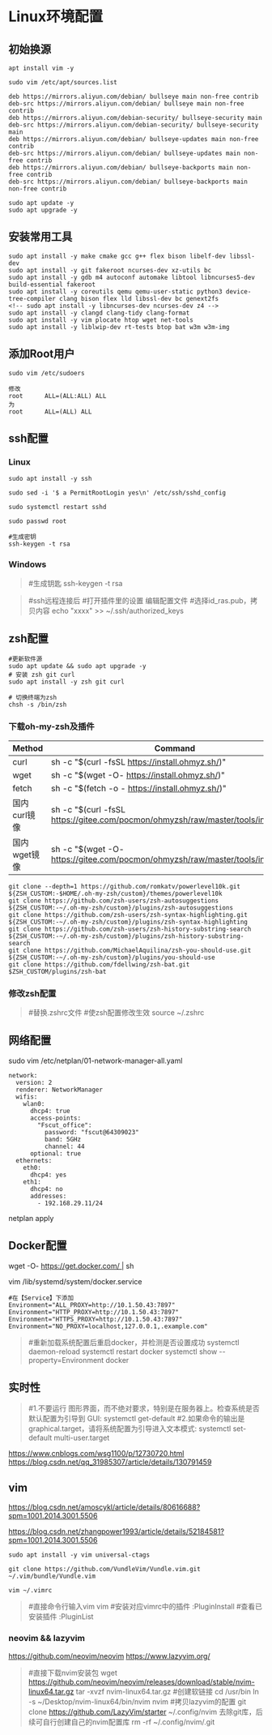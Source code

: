 # Linux环境配置

## 初始换源

    apt install vim -y

    sudo vim /etc/apt/sources.list
     
    deb https://mirrors.aliyun.com/debian/ bullseye main non-free contrib
    deb-src https://mirrors.aliyun.com/debian/ bullseye main non-free contrib
    deb https://mirrors.aliyun.com/debian-security/ bullseye-security main
    deb-src https://mirrors.aliyun.com/debian-security/ bullseye-security main
    deb https://mirrors.aliyun.com/debian/ bullseye-updates main non-free contrib
    deb-src https://mirrors.aliyun.com/debian/ bullseye-updates main non-free contrib
    deb https://mirrors.aliyun.com/debian/ bullseye-backports main non-free contrib
    deb-src https://mirrors.aliyun.com/debian/ bullseye-backports main non-free contrib

    sudo apt update -y
    sudo apt upgrade -y

## 安装常用工具

    sudo apt install -y make cmake gcc g++ flex bison libelf-dev libssl-dev
    sudo apt install -y git fakeroot ncurses-dev xz-utils bc
    sudo apt install -y gdb m4 autoconf automake libtool libncurses5-dev build-essential fakeroot
    sudo apt install -y coreutils qemu qemu-user-static python3 device-tree-compiler clang bison flex lld libssl-dev bc genext2fs
    <!-- sudo apt install -y libncurses-dev ncurses-dev z4 -->
    sudo apt install -y clangd clang-tidy clang-format
    sudo apt install -y vim plocate htop wget net-tools
    sudo apt install -y liblwip-dev rt-tests btop bat w3m w3m-img


## 添加Root用户

    sudo vim /etc/sudoers

    修改
    root      ALL=(ALL:ALL) ALL
    为
    root      ALL=(ALL) ALL

## ssh配置
### Linux

    sudo apt install -y ssh

    sudo sed -i '$ a PermitRootLogin yes\n' /etc/ssh/sshd_config

    sudo systemctl restart sshd

    sudo passwd root

    #生成密钥
    ssh-keygen -t rsa

### Windows

> #生成钥匙
ssh-keygen -t rsa

> #ssh远程连接后
> #打开插件里的设置 编辑配置文件
> #选择id_ras.pub，拷贝内容
echo "xxxx" >> ~/.ssh/authorized_keys

## zsh配置

    #更新软件源
    sudo apt update && sudo apt upgrade -y
    # 安装 zsh git curl
    sudo apt install -y zsh git curl

    # 切换终端为zsh
    chsh -s /bin/zsh

### 下载oh-my-zsh及插件


| Method |	Command |
| ------ | --------|
| curl |	sh -c "$(curl -fsSL https://install.ohmyz.sh/)" |
| wget |	sh -c "$(wget -O- https://install.ohmyz.sh/)" |
| fetch |	sh -c "$(fetch -o - https://install.ohmyz.sh/)" |
| 国内curl镜像 |	sh -c "$(curl -fsSL https://gitee.com/pocmon/ohmyzsh/raw/master/tools/install.sh)" |
| 国内wget镜像 |	sh -c "$(wget -O- https://gitee.com/pocmon/ohmyzsh/raw/master/tools/install.sh)" |


    git clone --depth=1 https://github.com/romkatv/powerlevel10k.git ${ZSH_CUSTOM:-$HOME/.oh-my-zsh/custom}/themes/powerlevel10k
    git clone https://github.com/zsh-users/zsh-autosuggestions ${ZSH_CUSTOM:-~/.oh-my-zsh/custom}/plugins/zsh-autosuggestions
    git clone https://github.com/zsh-users/zsh-syntax-highlighting.git ${ZSH_CUSTOM:-~/.oh-my-zsh/custom}/plugins/zsh-syntax-highlighting
    git clone https://github.com/zsh-users/zsh-history-substring-search ${ZSH_CUSTOM:-~/.oh-my-zsh/custom}/plugins/zsh-history-substring-search
    git clone https://github.com/MichaelAquilina/zsh-you-should-use.git ${ZSH_CUSTOM:-~/.oh-my-zsh/custom}/plugins/you-should-use
    git clone https://github.com/fdellwing/zsh-bat.git $ZSH_CUSTOM/plugins/zsh-bat

### 修改zsh配置

> #替换.zshrc文件
> #使zsh配置修改生效
source ~/.zshrc

## 网络配置

sudo vim /etc/netplan/01-network-manager-all.yaml

    network:
      version: 2
      renderer: NetworkManager
      wifis:
        wlan0:
          dhcp4: true
          access-points:
            "Fscut_office":
              password: "fscut@64309023"
              band: 5GHz
              channel: 44
          optional: true  
      ethernets:
        eth0:
          dhcp4: yes
        eth1:
          dhcp4: no
          addresses:
            - 192.168.29.11/24


netplan apply

## Docker配置

wget -O- https://get.docker.com/ | sh

vim /lib/systemd/system/docker.service

    #在【Service】下添加
    Environment="ALL_PROXY=http://10.1.50.43:7897"
    Environment="HTTP_PROXY=http://10.1.50.43:7897"
    Environment="HTTPS_PROXY=http://10.1.50.43:7897"
    Environment="NO_PROXY=localhost,127.0.0.1,.example.com"

> #重新加载系统配置后重启docker，并检测是否设置成功
systemctl daemon-reload
systemctl restart docker
systemctl show --property=Environment docker


## 实时性

> #1.不要运行 图形界面，而不绝对要求，特别是在服务器上。检查系统是否默认配置为引导到 GUI:
systemctl get-default
> #2.如果命令的输出是 graphical.target，请将系统配置为引导进入文本模式:
systemctl set-default multi-user.target

https://www.cnblogs.com/wsg1100/p/12730720.html
https://blog.csdn.net/qq_31985307/article/details/130791459



## vim
https://blog.csdn.net/amoscykl/article/details/80616688?spm=1001.2014.3001.5506

https://blog.csdn.net/zhangpower1993/article/details/52184581?spm=1001.2014.3001.5506

    sudo apt install -y vim universal-ctags

    git clone https://github.com/VundleVim/Vundle.vim.git ~/.vim/bundle/Vundle.vim

    vim ~/.vimrc

> #直接命令行输入vim
vim
> #安装对应vimrc中的插件
:PluginInstall
> #查看已安装插件
:PluginList

### neovim && lazyvim
https://github.com/neovim/neovim
https://www.lazyvim.org/

> #直接下载nvim安装包
wget https://github.com/neovim/neovim/releases/download/stable/nvim-linux64.tar.gz
tar -xvzf nvim-linux64.tar.gz
> #创建软链接
cd /usr/bin
ln -s ~/Desktop/nvim-linux64/bin/nvim nvim
> #拷贝lazyvim的配置
git clone https://github.com/LazyVim/starter ~/.config/nvim
> 去除git库，后续可自行创建自己的nvim配置库
rm -rf ~/.config/nvim/.git